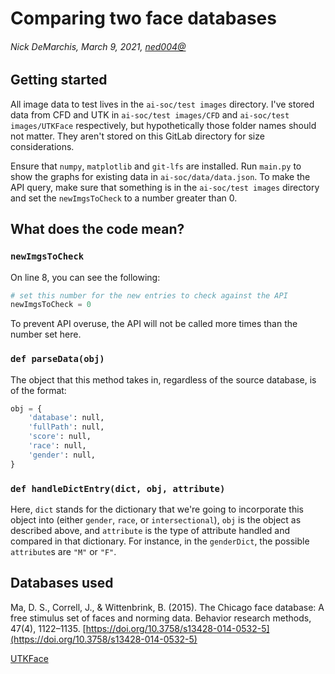 # Comparing two face databases
###### Nick DeMarchis, March 9, 2021, [ned004@](mailto:ned004@bucknell.edu)

## Getting started

All image data to test lives in the `ai-soc/test images` directory. I've stored data from CFD and UTK in `ai-soc/test images/CFD` and `ai-soc/test images/UTKFace` respectively, but hypothetically those folder names should not matter. They aren't stored on this GitLab directory for size considerations.

Ensure that `numpy`, `matplotlib` and `git-lfs` are installed. Run `main.py` to show the graphs for existing data in `ai-soc/data/data.json`. To make the API query, make sure that something is in the `ai-soc/test images` directory and set the `newImgsToCheck` to a number greater than 0.

## What does the code mean?
### `newImgsToCheck`

On line 8, you can see the following:
```python
# set this number for the new entries to check against the API
newImgsToCheck = 0
```
To prevent API overuse, the API will not be called more times than the number set here.

### `def parseData(obj)`
The object that this method takes in, regardless of the source database, is of the format: 
```python
obj = {
    'database': null,
    'fullPath': null,
    'score': null,
    'race': null,
    'gender': null,
}
```

### `def handleDictEntry(dict, obj, attribute)` 

Here, `dict` stands for the dictionary that we're going to incorporate this object into (either `gender`, `race`, or `intersectional`), `obj` is the object as described above, and `attribute` is the type of attribute handled and compared in that dictionary. For instance, in the `genderDict`, the possible `attribute`s are `"M"` or `"F"`.


## Databases used

Ma, D. S., Correll, J., & Wittenbrink, B. (2015). The Chicago face database: A free stimulus set of faces and norming data. Behavior research methods, 47(4), 1122–1135. [https://doi.org/10.3758/s13428-014-0532-5](https://doi.org/10.3758/s13428-014-0532-5)

[UTKFace](https://susanqq.github.io/UTKFace/)